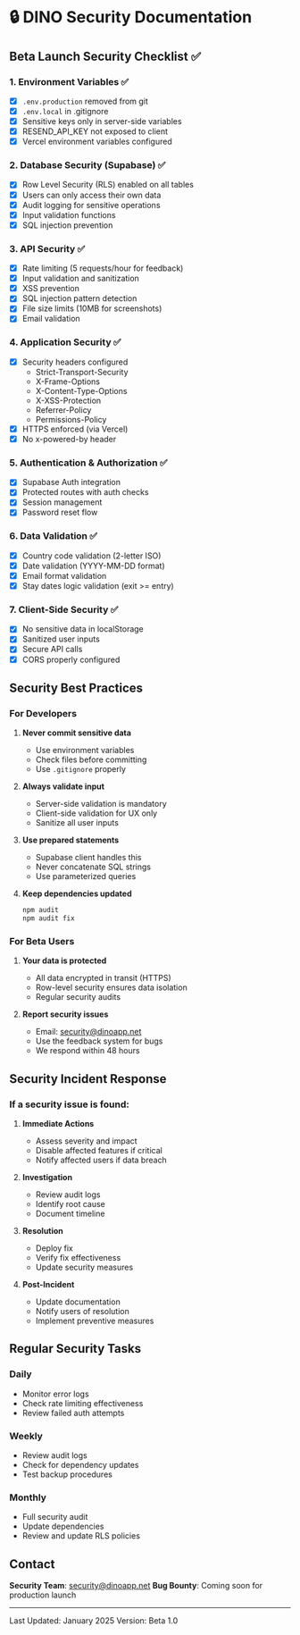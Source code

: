 # 🔒 DINO Security Documentation

## Beta Launch Security Checklist ✅

### 1. Environment Variables ✅
- [x] `.env.production` removed from git
- [x] `.env.local` in .gitignore
- [x] Sensitive keys only in server-side variables
- [x] RESEND_API_KEY not exposed to client
- [x] Vercel environment variables configured

### 2. Database Security (Supabase) ✅
- [x] Row Level Security (RLS) enabled on all tables
- [x] Users can only access their own data
- [x] Audit logging for sensitive operations
- [x] Input validation functions
- [x] SQL injection prevention

### 3. API Security ✅
- [x] Rate limiting (5 requests/hour for feedback)
- [x] Input validation and sanitization
- [x] XSS prevention
- [x] SQL injection pattern detection
- [x] File size limits (10MB for screenshots)
- [x] Email validation

### 4. Application Security ✅
- [x] Security headers configured
  - Strict-Transport-Security
  - X-Frame-Options
  - X-Content-Type-Options
  - X-XSS-Protection
  - Referrer-Policy
  - Permissions-Policy
- [x] HTTPS enforced (via Vercel)
- [x] No x-powered-by header

### 5. Authentication & Authorization ✅
- [x] Supabase Auth integration
- [x] Protected routes with auth checks
- [x] Session management
- [x] Password reset flow

### 6. Data Validation ✅
- [x] Country code validation (2-letter ISO)
- [x] Date validation (YYYY-MM-DD format)
- [x] Email format validation
- [x] Stay dates logic validation (exit >= entry)

### 7. Client-Side Security ✅
- [x] No sensitive data in localStorage
- [x] Sanitized user inputs
- [x] Secure API calls
- [x] CORS properly configured

## Security Best Practices

### For Developers

1. **Never commit sensitive data**
   - Use environment variables
   - Check files before committing
   - Use `.gitignore` properly

2. **Always validate input**
   - Server-side validation is mandatory
   - Client-side validation for UX only
   - Sanitize all user inputs

3. **Use prepared statements**
   - Supabase client handles this
   - Never concatenate SQL strings
   - Use parameterized queries

4. **Keep dependencies updated**
   ```bash
   npm audit
   npm audit fix
   ```

### For Beta Users

1. **Your data is protected**
   - All data encrypted in transit (HTTPS)
   - Row-level security ensures data isolation
   - Regular security audits

2. **Report security issues**
   - Email: security@dinoapp.net
   - Use the feedback system for bugs
   - We respond within 48 hours

## Security Incident Response

### If a security issue is found:

1. **Immediate Actions**
   - Assess severity and impact
   - Disable affected features if critical
   - Notify affected users if data breach

2. **Investigation**
   - Review audit logs
   - Identify root cause
   - Document timeline

3. **Resolution**
   - Deploy fix
   - Verify fix effectiveness
   - Update security measures

4. **Post-Incident**
   - Update documentation
   - Notify users of resolution
   - Implement preventive measures

## Regular Security Tasks

### Daily
- Monitor error logs
- Check rate limiting effectiveness
- Review failed auth attempts

### Weekly
- Review audit logs
- Check for dependency updates
- Test backup procedures

### Monthly
- Full security audit
- Update dependencies
- Review and update RLS policies

## Contact

**Security Team**: security@dinoapp.net
**Bug Bounty**: Coming soon for production launch

---

Last Updated: January 2025
Version: Beta 1.0
